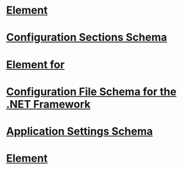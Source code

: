 # [<linkedConfiguration> Element](linkedconfiguration-element.md)
# [Configuration Sections Schema](configuration-sections-schema.md)
# [<assemblyBinding> Element for <configuration>](assemblybinding-element-for-configuration.md)
# [Configuration File Schema for the .NET Framework](configuration-file-schema.md)
# [Application Settings Schema](application-settings-schema.md)
# [<configuration> Element](configuration-element.md)
